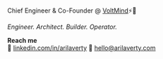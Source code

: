 Chief Engineer & Co-Founder @ [VoltMind](https://voltmind.ai)⚡️🧠

*Engineer. Architect. Builder. Operator.*

**Reach me**  
💬 [linkedin.com/in/arilaverty](https://linkedin.com/in/arilaverty)
📧 [hello@arilaverty.com](email:hello@arilaverty.com)

